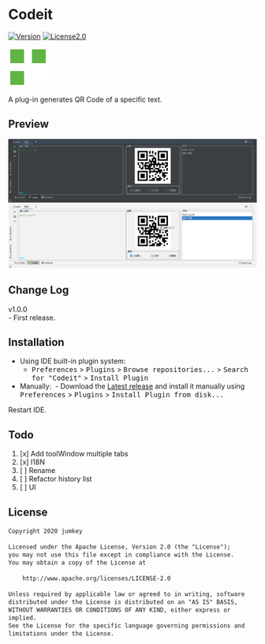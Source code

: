 # Codeit

[![Version](https://img.shields.io/badge/version-1.0.0-green.svg)](https://github.com/jumkey/Codeit/releases/latest)
[![License2.0](https://img.shields.io/badge/license-Apache%202.0-blue.svg)](https://www.apache.org/licenses/LICENSE-2.0.html)

![](src/main/resources/META-INF/pluginIcon.svg)

A plug-in generates QR Code of a specific text.

## Preview

![](preview/pic_001.png)
![](preview/pic_002.png)

## Change Log
v1.0.0<br> - First release.<br>

## Installation
- Using IDE built-in plugin system:
  - <kbd>Preferences</kbd> > <kbd>Plugins</kbd> > <kbd>Browse repositories...</kbd> > <kbd>Search for "Codeit"</kbd> > <kbd>Install Plugin</kbd>
- Manually:
  - Download the [Latest release](https://github.com/jumkey/Codeit/releases/latest) and install it manually using <kbd>Preferences</kbd> > <kbd>Plugins</kbd> > <kbd>Install Plugin from disk...</kbd>
  
Restart IDE.

## Todo
1. [x] Add toolWindow multiple tabs
1. [x] I18N
1. [ ] Rename
1. [ ] Refactor history list
1. [ ] UI

## License

    Copyright 2020 jumkey

    Licensed under the Apache License, Version 2.0 (the "License");
    you may not use this file except in compliance with the License.
    You may obtain a copy of the License at

        http://www.apache.org/licenses/LICENSE-2.0

    Unless required by applicable law or agreed to in writing, software
    distributed under the License is distributed on an "AS IS" BASIS,
    WITHOUT WARRANTIES OR CONDITIONS OF ANY KIND, either express or implied.
    See the License for the specific language governing permissions and
    limitations under the License.

